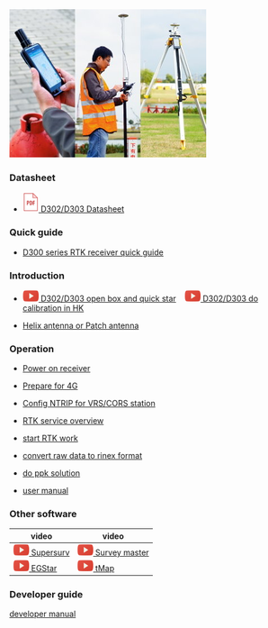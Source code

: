 <div style="text-align: left;"><img src="images/s-mobile.jpg" style="width: 350px;"><br></div>

### Datasheet

  - [![](images/pdf.png)&nbsp;D302/D303 Datasheet](download/D30X_DS_EN.pdf)

### Quick guide
  - [D300 series RTK receiver quick guide](quick-guide.md)
  
### Introduction

  - [![](images/youtube.png)&nbsp;D302/D303 open box and quick star](common/openbox/)&nbsp; &nbsp; [![](images/youtube.png)&nbsp;D302/D303 do calibration in HK](common/d303-calibration-in-hk/)
  
  - [Helix antenna or Patch antenna](common/choice-of-antenna.md)

### Operation

  - [Power on receiver](d303.md#1-gnss-module-setting)
  
  - [Prepare for 4G](prepare-for-4G.md)

  - [Config NTRIP for VRS/CORS station](d303.md#21-corsvrsbase-station-setting)

  - [RTK service overview](rtk-service-intro.md)

  - [start RTK work](d303.md#213-start--rtk)
  
  - [convert raw data to rinex format](d303.md#52-how-to-convert-raw-data-to-rinex-format-file)

  - [do ppk solution](d303.md#53-how-to-post-process-raw-data)

  - [user manual](d303.md)

### Other software


  | video | video |
  | ---- | ---- | 
  | [![Supersurv](images/youtube.png)&nbsp;Supersurv](common/connect-supersurv/) | [![Survey Master](images/youtube.png)&nbsp;Survey master](common/connect-survey-master/) |
  | [![EGStar](images/youtube.png)&nbsp;EGStar](common/connect-egstar/) | [![tMap](images/youtube.png)&nbsp;tMap](common/connect-tMap/) |



### Developer guide

  [developer manual](developer-docs.md)

